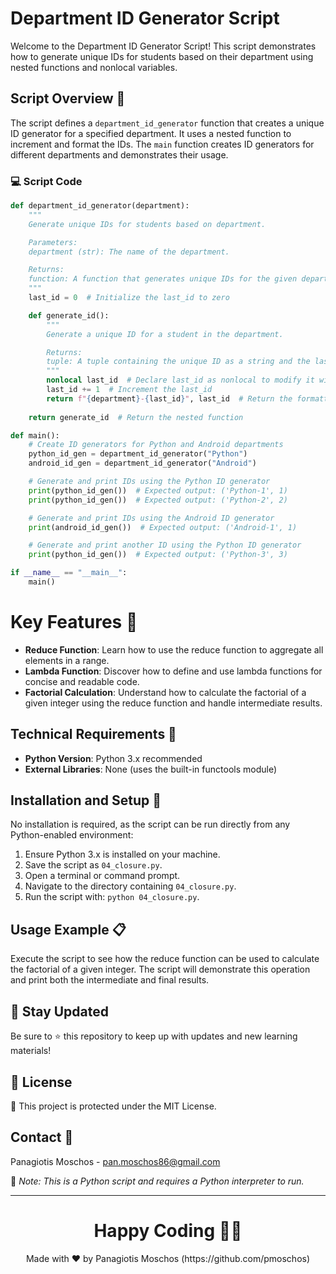 # Department ID Generator Script

Welcome to the Department ID Generator Script! This script demonstrates how to generate unique IDs for students based on their department using nested functions and nonlocal variables.

## Script Overview 📘

The script defines a `department_id_generator` function that creates a unique ID generator for a specified department. It uses a nested function to increment and format the IDs. The `main` function creates ID generators for different departments and demonstrates their usage.

### :computer: Script Code

```python
def department_id_generator(department):
    """
    Generate unique IDs for students based on department.

    Parameters:
    department (str): The name of the department.

    Returns:
    function: A function that generates unique IDs for the given department.
    """
    last_id = 0  # Initialize the last_id to zero

    def generate_id():
        """
        Generate a unique ID for a student in the department.

        Returns:
        tuple: A tuple containing the unique ID as a string and the last_id as an integer.
        """
        nonlocal last_id  # Declare last_id as nonlocal to modify it within the nested function
        last_id += 1  # Increment the last_id
        return f"{department}-{last_id}", last_id  # Return the formatted ID and last_id
    
    return generate_id  # Return the nested function

def main():
    # Create ID generators for Python and Android departments
    python_id_gen = department_id_generator("Python")
    android_id_gen = department_id_generator("Android")

    # Generate and print IDs using the Python ID generator
    print(python_id_gen())  # Expected output: ('Python-1', 1)
    print(python_id_gen())  # Expected output: ('Python-2', 2)

    # Generate and print IDs using the Android ID generator
    print(android_id_gen())  # Expected output: ('Android-1', 1)

    # Generate and print another ID using the Python ID generator
    print(python_id_gen())  # Expected output: ('Python-3', 3)

if __name__ == "__main__":
    main()
```

# Key Features 🌟
- **Reduce Function**: Learn how to use the reduce function to aggregate all elements in a range.
- **Lambda Function**: Discover how to define and use lambda functions for concise and readable code.
- **Factorial Calculation**: Understand how to calculate the factorial of a given integer using the reduce function and handle intermediate results.

## Technical Requirements 🔧
- **Python Version**: Python 3.x recommended
- **External Libraries**: None (uses the built-in functools module)

## Installation and Setup 🚀
No installation is required, as the script can be run directly from any Python-enabled environment:

1. Ensure Python 3.x is installed on your machine.
2. Save the script as `04_closure.py`.
3. Open a terminal or command prompt.
4. Navigate to the directory containing `04_closure.py`.
5. Run the script with: `python 04_closure.py`.

## Usage Example 📋
Execute the script to see how the reduce function can be used to calculate the factorial of a given integer. The script will demonstrate this operation and print both the intermediate and final results.

## 📢 Stay Updated
Be sure to ⭐ this repository to keep up with updates and new learning materials!

## 📄 License
🔐 This project is protected under the MIT License.

## Contact 📧
Panagiotis Moschos - pan.moschos86@gmail.com

🔗 *Note: This is a Python script and requires a Python interpreter to run.*

---

<h1 align="center">Happy Coding 👨‍💻</h1>
<p align="center">
  Made with ❤️ by Panagiotis Moschos (https://github.com/pmoschos)
</p>
